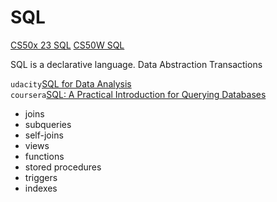 # SQL

[CS50x 23 SQL](https://www.youtube.com/watch?v=zrCLRC3Ci1c&list=PLhQjrBD2T380F_inVRXMIHCqLaNUd7bN4&index=9)
[CS50W SQL](https://www.youtube.com/watch?v=YzP164YANAU)

SQL is a declarative language.
Data Abstraction
Transactions

`udacity`[SQL for Data Analysis](https://www.udacity.com/course/sql-for-data-analysis--ud198)  
`coursera`[SQL: A Practical Introduction for Querying Databases](https://www.coursera.org/learn/sql-practical-introduction-for-querying-databases)  

- joins
- subqueries
- self-joins
- views
- functions
- stored procedures
- triggers
- indexes
